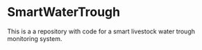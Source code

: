 # SmartWaterTrough
This is a a repository with code for a smart livestock water trough monitoring system.
